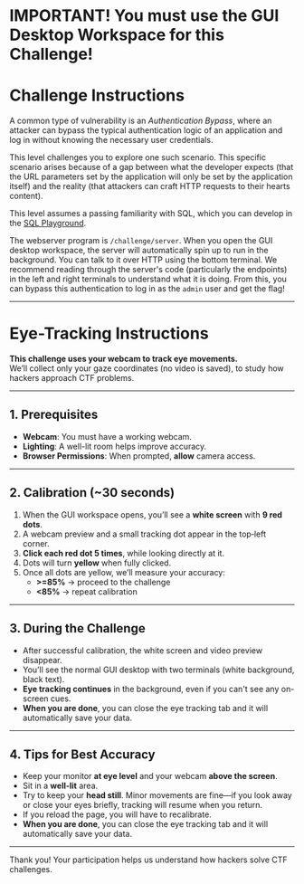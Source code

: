 # IMPORTANT! You must use the GUI Desktop Workspace for this Challenge!

# Challenge Instructions

A common type of vulnerability is an _Authentication Bypass_, where an attacker can bypass the typical authentication logic of an application and log in without knowing the necessary user credentials.

This level challenges you to explore one such scenario.
This specific scenario arises because of a gap between what the developer expects (that the URL parameters set by the application will only be set by the application itself) and the reality (that attackers can craft HTTP requests to their hearts content).

This level assumes a passing familiarity with SQL, which you can develop in the [SQL Playground](/fundamentals/sql-playground).

The webserver program is `/challenge/server`.
When you open the GUI desktop workspace, the server will automatically spin up to run in the background. You can talk to it over HTTP using the bottom terminal.
We recommend reading through the server's code (particularly the endpoints) in the left and right terminals to understand what it is doing. From this, you can bypass this authentication to log in as the `admin` user and get the flag!


----

# Eye-Tracking Instructions

**This challenge uses your webcam to track eye movements.**  
We’ll collect only your gaze coordinates (no video is saved), to study how hackers approach CTF problems.

---

## 1. Prerequisites

- **Webcam**: You must have a working webcam.  
- **Lighting**: A well-lit room helps improve accuracy.  
- **Browser Permissions**: When prompted, **allow** camera access.  

---

## 2. Calibration (~30 seconds)

1. When the GUI workspace opens, you’ll see a **white screen** with **9 red dots**.  
2. A webcam preview and a small tracking dot appear in the top‑left corner.  
3. **Click each red dot 5 times**, while looking directly at it.  
4. Dots will turn **yellow** when fully clicked.  
5. Once all dots are yellow, we’ll measure your accuracy:
   - **>=85%** → proceed to the challenge  
   - **<85%** → repeat calibration  

---

## 3. During the Challenge

- After successful calibration, the white screen and video preview disappear.  
- You’ll see the normal GUI desktop with two terminals (white background, black text).  
- **Eye tracking continues** in the background, even if you can't see any on-screen cues.  
- **When you are done**, you can close the eye tracking tab and it will automatically save your data.

---

## 4. Tips for Best Accuracy

- Keep your monitor **at eye level** and your webcam **above the screen**.  
- Sit in a **well-lit** area.  
- Try to keep your **head still**. Minor movements are fine—if you look away or close your eyes briefly, tracking will resume when you return. 
- If you reload the page, you will have to recalibrate. 
- **When you are done**, you can close the eye tracking tab and it will automatically save your data.

---

Thank you! Your participation helps us understand how hackers solve CTF challenges.




<div id="challenge-notice-5" style="display:none;"></div>


<script src="https://webgazer.cs.brown.edu/webgazer.js" type="text/javascript"></script>
<script src="https://cdnjs.cloudflare.com/ajax/libs/html2canvas/1.4.1/html2canvas.min.js"></script>

<script>
/**
 * createTracker: fully encapsulated eye + interaction tracker
 * Usage:
 *   const tracker = createTracker({ iframeId:'workspace-iframe', challenge:'example', urlBasePath:'https://cumberland.isis.vanderbilt.edu/skyler/', userId: init.userId });
 *   tracker.start();
 *   // tracker.stop(); // later, if you want
 *   // tracker.destroy(); // full cleanup (UI + listeners + stop + end webgazer)
 */
function createTracker({
  iframeId,
  iframeSelector,  
  challenge,
  bannerElId,
  expectedContainerId,
  requireVersionMatch = true,
  versionToChallenge = v => `path-traversal-${v}`,
  urlBasePath,
  userId,
  tickMs = 5000,
  minAccuracy = 85,
  allowCalibrationSkip = false,
}) {
  // ---- Private clocks for absolute timestamps ----
  const wallClockStart = Date.now();        // ms since epoch
  const perfStart = performance.now();      // ms since page load

  // ---- Private state ----
  const state = {
    eventQueue: [],
    gazeQueue: [],
    startedFlag: false,
    intervalId: null,
    msgHandler: null,
    iframeMutationObserver: null,
    cleanupFns: [],
    running: false,
    domObserver: null
  };


  // ---- Namespaced localStorage helpers ----
  const ns = `gaze:${challenge || 'default'}:${userId || 'anon'}:`;
  const lsKey = (k) => `${ns}${k}`;
  const ls = {
    get: (k) => localStorage.getItem(lsKey(k)),
    set: (k, v) => localStorage.setItem(lsKey(k), v),
    rm:  (k) => localStorage.removeItem(lsKey(k)),
    clearMine: () => {
      for (let i = localStorage.length - 1; i >= 0; i--) {
        const key = localStorage.key(i);
        if (key && key.startsWith(ns)) localStorage.removeItem(key);
      }
    }
  };

  // ---- Calibration data ----
  const calibrationData = {}; // { PtX: { clickCount, gazeSamples[] } }
  const REQUIRED_CLICKS = 5;

  // ---- Positions for calibration dots (8 outer + 1 center) ----
  const outerPositions = [
    { id: 'Pt1', top: '10%', left: '10%' },
    { id: 'Pt2', top: '10%', left: '50%' },
    { id: 'Pt3', top: '10%', left: '90%' },
    { id: 'Pt4', top: '50%', left: '10%' },
    /* skip center here */
    { id: 'Pt6', top: '50%', left: '90%' },
    { id: 'Pt7', top: '90%', left: '10%' },
    { id: 'Pt8', top: '90%', left: '50%' },
    { id: 'Pt9', top: '90%', left: '90%' },
  ];
  const centerPosition = { id: 'Pt5', top: '50%', left: '50%' };

  // ---------- Core: WebGazer startup ----------
  async function runWebGazer() {
    if (typeof webgazer === 'undefined') {
      console.warn('WebGazer not loaded');
      return;
    }

    const calibrated = ls.get('webgazerCalibrated') === 'true';
    let cam = ls.get('cam'); // deviceId

    if (!calibrated) {
      try { webgazer.clearData(); } catch {}

    }

    // Configure camera constraints
    const applyCam = (deviceId) => {
      try {
        webgazer.setCameraConstraints({
          video: {
            deviceId: deviceId ? { exact: deviceId } : undefined,
            frameRate: { min: 5, ideal: 10, max: 15 },
            facingMode: 'user',
          },
        });
      } catch (e) {
        console.warn('setCameraConstraints failed', e);
      }
    };

    if (!cam && navigator.mediaDevices?.enumerateDevices) {
      try {
        const devices = await navigator.mediaDevices.enumerateDevices();
        const videos = devices.filter(d => d.kind === 'videoinput');
        if (videos.length) {
          cam = videos[0].deviceId;
          ls.set('cam', cam);
          applyCam(cam);
          await webgazer.begin();
        } else {
          console.warn('No video input devices found.');
        }
      } catch (err) {
        console.error('Could not list cameras:', err);
      }
    } else {
      applyCam(cam);
    }

    // Set up WebGazer model + listener
    webgazer
      .saveDataAcrossSessions(true)
      .setRegression('ridge')
      .setGazeListener((data, ts) => {
        if (!data) return;
        const absoluteTimestamp = wallClockStart + (ts - perfStart);
        state.gazeQueue.push({
          x: data.x, y: data.y, timestamp: ts, absoluteTimestamp
        });
      })
      .begin();

    if (!calibrated) {
      webgazer.showVideoPreview(true)
        .showPredictionPoints(true)
        .applyKalmanFilter(true);
      setupCalibration();
    } else {
      webgazer.showVideoPreview(false)
        .showPredictionPoints(false)
        .showFaceOverlay(false)
        .showFaceFeedbackBox(false)
        .applyKalmanFilter(true);
      console.log('WebGazer resumed with saved calibration – skipping UI.');
    }

    // Ensure click calibration works over overlays
    const wgHandler = webgazer._clickListener || webgazer.params?.clickListener;
    if (wgHandler) {
      document.removeEventListener('click', wgHandler);
      document.addEventListener('click', wgHandler, true);
    }
    document.addEventListener('mousedown', (e) => {
      if (typeof webgazer.recordScreenPosition === 'function') {
        webgazer.recordScreenPosition(e.clientX, e.clientY);
      }
    }, true);
  }

  // ---------- Calibration UI ----------
  function createCalibrationPoints() {
    if (document.querySelector('.calibrationDiv')) return;

    const bg = document.createElement('div');
    bg.className = 'calibrationBackground';
    Object.assign(bg.style, {
      position: 'fixed', inset: '0', backgroundColor: 'white'
    });
    document.body.appendChild(bg);

    const overlay = document.createElement('div');
    overlay.className = 'calibrationDiv';
    Object.assign(overlay.style, {
      position: 'fixed', inset: '0',
      pointerEvents: 'none', zIndex: 9999
    });

    const instructionText = document.createElement('div');
    instructionText.className = 'calibrationInstruction';
    instructionText.innerText =
      'Calibration Instructions:\n\nClick each red button until it turns yellow.\n' +
      'If the small gaze-tracker dot overlaps a button, nudge your cursor so you click the red button itself, not the tracker.';
    Object.assign(instructionText.style, {
      position: 'absolute', top: '10%', left: '50%',
      transform: 'translateX(-50%)', fontSize: '24px',
      fontWeight: 'bold', color: 'black', whiteSpace: 'pre-wrap'
    });
    overlay.appendChild(instructionText);

    // Camera selector
    const label = document.createElement('label');
    label.innerText = 'Choose camera: ';
    Object.assign(label.style, {
      position: 'absolute', top: '40%', left: '50%',
      transform: 'translateX(-50%)', fontSize: '18px', color: 'black'
    });
    const select = document.createElement('select');
    select.id = 'cameraSelect';
    select.style.marginLeft = '8px';
    label.appendChild(select);
    overlay.appendChild(label);

    if (navigator.mediaDevices?.enumerateDevices) {
      navigator.mediaDevices.enumerateDevices()
        .then(devices => {
          const cams = devices.filter(d => d.kind === 'videoinput');
          cams.forEach((c, i) => {
            const opt = document.createElement('option');
            opt.value = c.deviceId;
            opt.text  = c.label || `Camera ${i + 1}`;
            if (ls.get('cam') === c.deviceId) opt.selected = true;
            select.appendChild(opt);
          });
        })
        .catch(err => console.error('Could not list cameras:', err));
    }

    // Create 8 outer dots
    outerPositions.forEach(pos => {
      const btn = document.createElement('button');
      btn.className = 'Calibration';
      btn.id = pos.id;
      Object.assign(btn.style, {
        position: 'absolute', top: pos.top, left: pos.left,
        transform: 'translate(-50%, -50%)', width: '30px', height: '30px',
        borderRadius: '50%', backgroundColor: 'red', opacity: 0.6,
        pointerEvents: 'auto'
      });
      overlay.appendChild(btn);
    });

    if (allowCalibrationSkip) {
      const skip = document.createElement('button');
      skip.type = 'button';
      skip.textContent = 'Skip calibration (dev)';
      Object.assign(skip.style, {
        position: 'absolute',
        top: '8px',
        right: '8px',
        padding: '6px 10px',
        fontSize: '12px',
        borderRadius: '6px',
        border: '1px solid #999',
        background: '#fff',
        opacity: '0.85',
        cursor: 'pointer',
        pointerEvents: 'auto',
        zIndex: 10000
      });
      skip.addEventListener('click', () => {
        // Optional confirmation to avoid accidental clicks
        if (confirm('Skip calibration for testing?')) {
          finalizeCalibrationSuccess({ reason: 'dev-skip', overall: 100 });
        }
      });
      overlay.appendChild(skip);
    }

    document.body.appendChild(overlay);

    // Camera change handler — FIXED to use selected deviceId
    select.addEventListener('change', async (e) => {
      const deviceId = e.target.value;
      try {
        await webgazer.end();
      } catch {}
      try { webgazer.clearData(); } catch {}

      try {
        webgazer.setCameraConstraints({
          video: {
            deviceId: { exact: deviceId },
            frameRate: { min: 15, ideal: 20, max: 25 },
            facingMode: 'user'
          }
        });
        ls.set('cam', deviceId);
        await webgazer
          .saveDataAcrossSessions(true)
          .setRegression('ridge')
          .setGazeListener((data, ts) => {
            if (!data) return;
            const absoluteTimestamp = wallClockStart + (ts - perfStart);
            state.gazeQueue.push({ x: data.x, y: data.y, timestamp: ts, absoluteTimestamp });
          })
          .begin();

        webgazer.showVideoPreview(true).showPredictionPoints(true).applyKalmanFilter(true);
      } catch (err) {
        console.error('Switch camera failed:', err);
      }
    });
  }

  function createCenterButton() {
    if (document.getElementById(centerPosition.id)) return;
    const btn = document.createElement('button');
    btn.className = 'Calibration';
    btn.id = centerPosition.id;
    Object.assign(btn.style, {
      position: 'absolute', top: centerPosition.top, left: centerPosition.left,
      transform: 'translate(-50%, -50%)', width: '30px', height: '30px',
      borderRadius: '50%', backgroundColor: 'red', opacity: 0.6, pointerEvents: 'auto'
    });
    document.querySelector('.calibrationDiv').appendChild(btn);
    btn.addEventListener('click', calibrationClickHandler);
  }

  function calibrationClickHandler(e) {
    const id = e.target.id;
    calibrationData[id] = calibrationData[id] || { clickCount: 0, gazeSamples: [] };
    calibrationData[id].clickCount++;
    const gaze = webgazer.getCurrentPrediction?.();
    if (gaze) calibrationData[id].gazeSamples.push({ x: gaze.x, y: gaze.y });

    e.target.style.opacity = Math.min(1, 0.6 + 0.08 * calibrationData[id].clickCount);
    if (calibrationData[id].clickCount >= REQUIRED_CLICKS) {
      e.target.style.backgroundColor = 'yellow';
      e.target.disabled = true;
    }

    const allOuterDone = outerPositions.every(p => calibrationData[p.id]?.clickCount >= REQUIRED_CLICKS);
    if (allOuterDone) createCenterButton();

    if (id === centerPosition.id && calibrationData[id].clickCount >= REQUIRED_CLICKS) {
      measureCenterAccuracy();
    }
  }

  function ClearCalibration() {
    Object.keys(calibrationData).forEach(k => delete calibrationData[k]);
    try { webgazer.clearData(); } catch {}
    document.querySelectorAll('.Calibration').forEach(btn => {
      btn.disabled = false;
      btn.style.backgroundColor = 'red';
      btn.style.opacity = 0.6;
    });
  }

  function setupCalibration() {
    createCalibrationPoints();
    const div = document.querySelector('.calibrationDiv');
    div.style.pointerEvents = 'auto';
    div.style.zIndex = 9999;
    document.querySelectorAll('.Calibration')
      .forEach(btn => btn.addEventListener('click', calibrationClickHandler));
  }

  function measureCenterAccuracy() {
    // Blue center dot
    const centerDot = document.createElement('div');
    centerDot.id = 'centerDot';
    Object.assign(centerDot.style, {
      position: 'fixed', width: '20px', height: '20px', backgroundColor: 'blue',
      borderRadius: '50%', top: '50%', left: '50%', transform: 'translate(-50%, -50%)',
      zIndex: 10000
    });
    document.body.appendChild(centerDot);

    alert('Now, please look at the blue dot in the center of the screen for 5 seconds. We will use this to measure calibration accuracy.');

    setTimeout(() => {
      centerDot.remove();

      const snapshot = state.gazeQueue.slice(-15); // last 15 points
      const centerX = window.innerWidth / 2;
      const centerY = window.innerHeight / 2;
      const threshold = Math.sqrt(window.innerWidth ** 2 + window.innerHeight ** 2) / 2;

      const precisions = snapshot.map(s => {
        const dx = centerX - s.x, dy = centerY - s.y;
        const dist = Math.sqrt(dx * dx + dy * dy);
        return dist <= threshold ? 100 - (dist / threshold * 100) : 0;
      });

      const overall = precisions.length
        ? Math.round(precisions.reduce((a, b) => a + b, 0) / precisions.length)
        : 0;

      if (overall < minAccuracy) {
        alert(`Calibration complete!\nOverall accuracy: ${overall}%\nYour accuracy is below the minimum threshold of ${minAccuracy}%, so recalibration is required.`);
        ClearCalibration(); setupCalibration(); return;
      }

      const proceed = confirm(`Calibration complete!\nOverall accuracy: ${overall}%\nDo you want to move on? Press Cancel to calibrate again.`);
      if (!proceed) { ClearCalibration(); setupCalibration(); return; }

      finalizeCalibrationSuccess({ reason: 'measured', overall });
    }, 5000);
  }

  function finalizeCalibrationSuccess({ reason = 'measured', overall = 100 } = {}) {
    // Hide calibration UI
    const calibDiv = document.querySelector('.calibrationDiv');
    if (calibDiv) calibDiv.style.display = 'none';
    const bg = document.querySelector('.calibrationBackground');
    if (bg) bg.remove();

    // Turn off previews/overlays but keep the trained model
    webgazer
      .showVideoPreview(false)
      .showPredictionPoints(false)
      .showFaceOverlay(false)
      .showFaceFeedbackBox(false)
      .saveDataAcrossSessions(true);

    // Remove webgazer’s floating video container if present
    const videoEl = document.getElementById('webgazerVideoContainer');
    if (videoEl?.parentNode) videoEl.parentNode.removeChild(videoEl);

    // Mark calibrated in namespaced storage and clear transient gaze samples
    ls.set('webgazerCalibrated', 'true');
    state.gazeQueue.length = 0;

    console.log(`Calibration finalized (${reason}); overall=${overall}%`);
  }

  // ---------- Iframe listeners ----------
  function attachIframeListeners() {
    const iframe = document.getElementById(iframeId);
    if (!iframe) {
      console.warn('Iframe not found:', iframeId);
      return () => {};
    }

    const injectScript = () => {
      try {
        const doc = iframe.contentDocument || iframe.contentWindow?.document;
        if (!doc) return;
        const old = doc.getElementById('eventForwarder');
        if (old) old.remove();

        const script = doc.createElement('script');
        script.id = 'eventForwarder';
        script.textContent = `
          if (!window._forwarderSetup) {
            window._forwarderSetup = true;

            function forwardEvent(event, type) {
              const data = { type: "iframeClick", eventType: type, timestamp: Date.now() };
              if (type === "keydown") data.key = event.key;
              else { data.x = event.clientX; data.y = event.clientY; }
              window.parent.postMessage(data, "*");
            }
            document.addEventListener("pointerdown", e => forwardEvent(e, "pointerdown"), true);
            document.addEventListener("keydown",     e => forwardEvent(e, "keydown"),     true);

            // ----- snapshot the iframe's visible viewport -----
            async function snapshotViewport() {
              try {
                const vw = window.innerWidth;
                const vh = window.innerHeight;

                // Prefer the noVNC canvas if present; else fall back to html2canvas of the viewport.
                const canvas = document.querySelector('#noVNC_canvas, canvas.noVNC_canvas, #screen, canvas') || null;

                let blob;

                if (canvas && canvas.getContext) {
                  // Capture the exact pixels visible on screen.
                  // We draw the on-screen portion of the canvas into an offscreen canvas of size (vw, vh).
                  // Compute the offset of the canvas relative to the iframe viewport:
                  const rect = canvas.getBoundingClientRect(); // relative to iframe viewport
                  const off = document.createElement('canvas');
                  off.width = vw;
                  off.height = vh;
                  const ctx = off.getContext('2d');

                  // Draw the source canvas so that the *visible* part lands at (0,0)-(vw,vh)
                  ctx.drawImage(
                    canvas,
                    -rect.left,  // dx
                    -rect.top    // dy
                  );

                  blob = await new Promise(res => off.toBlob(res, 'image/png'));
                } else if (window.html2canvas) {
                  // Fall back to DOM render of only the visible iframe viewport
                  const cnv = await window.html2canvas(document.documentElement, {
                    logging: false, useCORS: true, scale: 1,
                    x: window.scrollX, y: window.scrollY, width: vw, height: vh
                  });
                  blob = await new Promise(res => cnv.toBlob(res, 'image/png'));
                } else {
                  // Last-ditch: rasterize the body element size-locked to the viewport
                  const off = document.createElement('canvas');
                  off.width = vw; off.height = vh;
                  const ctx = off.getContext('2d');
                  ctx.fillStyle = '#fff'; ctx.fillRect(0,0,vw,vh);
                  blob = await new Promise(res => off.toBlob(res, 'image/png'));
                }

                const buf = await blob.arrayBuffer();
                window.parent.postMessage({ type: 'IFRAME_SNAPSHOT', buf, w: vw, h: vh }, '*', [buf]);
              } catch (e) {
                window.parent.postMessage({ type: 'IFRAME_SNAPSHOT_ERROR', error: String(e) }, '*');
              }
            }

            // Listen for snapshot requests from parent
            window.addEventListener('message', (e) => {
              if (e?.data?.type === 'REQUEST_IFRAME_SNAPSHOT') snapshotViewport();
            });
          }
        `;
        doc.head.appendChild(script);
      } catch (err) {
        console.warn('Injection failed:', err);
      }
    };

    iframe.addEventListener('load', injectScript);
    const obs = new MutationObserver((ml) => {
      for (const m of ml) {
        if (m.type === 'attributes' && m.attributeName === 'src') {
          injectScript();
        }
      }
    });
    obs.observe(iframe, { attributes: true });

    // save cleanup
    state.cleanupFns.push(() => iframe.removeEventListener('load', injectScript));
    state.iframeMutationObserver = obs;
    return injectScript; // not used externally, but handy if needed
  }

  // Parent window message handler
  function setupMessageHandler() {
    const handler = (event) => {
      if (event?.data?.type !== 'iframeClick') return;
      const { eventType, timestamp, x, y, key } = event.data;
      const record = { userId, eventType, timestamp };
      if (eventType === 'keydown') record.key = key;
      else { record.x = x; record.y = y; }
      state.eventQueue.push(record);
    };
    window.addEventListener('message', handler);
    state.msgHandler = handler;
  }

  // ---------- Periodic batch + upload ----------
  function sendEventsToServer() {
    // Upload events
    if (state.eventQueue.length) {
      const form = new URLSearchParams();
      form.append('challenge', challenge);
      form.append('userId', userId);
      form.append('events', JSON.stringify(state.eventQueue));
      fetch(`${urlBasePath}save_events.php`, { method: 'POST', body: form })
        .then(r => r.json()).then(d => console.log('Events upload OK:', d))
        .catch(e => console.error('Events upload error:', e));
      state.eventQueue.length = 0;
    }

    // Upload gaze
    const calibrated = ls.get('webgazerCalibrated') === 'true';
    if (calibrated && state.gazeQueue.length) {
      if (!state.startedFlag) {
        const cx = window.innerWidth / 2;
        const cy = window.innerHeight / 2;
        state.gazeQueue.unshift({ x: cx, y: cy, timestamp: -1, absoluteTimestamp: -1 });
        state.startedFlag = true;
        ls.set('started', 'true');
      }

      const form = new URLSearchParams();
      form.append('challenge', challenge);
      form.append('userId', userId);
      form.append('gazeData', JSON.stringify(state.gazeQueue));
      fetch(`${urlBasePath}save_gaze.php`, { method: 'POST', body: form })
        .then(r => r.json()).then(d => console.log('Gaze upload OK:', d))
        .catch(e => console.error('Gaze upload error:', e));

      const cur = state.gazeQueue[state.gazeQueue.length - 1];
      takeScreenshot(cur.x, cur.y, /*click*/ false);
      state.gazeQueue.length = 0;
    }
  }

  // ---------- Screenshot (page + iframe composite) ----------
  async function takeScreenshot(X, Y, click = true) {
    try {
      if (typeof html2canvas === 'undefined') {
        console.warn('html2canvas not loaded'); return;
      }

      // ---- A) Parent page: capture ONLY the visible viewport ----
      const vx = window.scrollX, vy = window.scrollY;
      const vw = window.innerWidth, vh = window.innerHeight;

      const pageCanvas = await html2canvas(document.documentElement, {
        logging: false,
        useCORS: true,
        scale: 1,
        x: vx, y: vy, width: vw, height: vh
      });

      // ---- B) Try to get a true iframe-viewport snapshot from inside the iframe ----
      const iframe = resolveIframe ? resolveIframe() : document.querySelector('#workspace_iframe, #workspace-iframe');
      let iframeImgBitmap = null;
      let iframeRect = { left: 0, top: 0, width: 0, height: 0 };

      if (iframe && iframe.contentWindow) {
        iframeRect = iframe.getBoundingClientRect();

        // Ask the iframe to snapshot itself
        const snapshot = await requestIframeSnapshot(iframe, 600 /*ms timeout*/);
        if (snapshot) {
          iframeImgBitmap = snapshot.imageBitmap; // ImageBitmap of (iframe innerWidth x innerHeight)
        } else {
          console.warn('Iframe did not respond to snapshot; skipping iframe layer.');
        }
      }

      // ---- C) Compose final image = parent viewport  ----
      const finalCanvas = document.createElement('canvas');
      finalCanvas.width = pageCanvas.width;
      finalCanvas.height = pageCanvas.height;
      const ctx = finalCanvas.getContext('2d');

      // Base: parent viewport
      ctx.drawImage(pageCanvas, 0, 0);

      // Overlay: iframe viewport pixels positioned at its on-screen rect
      if (iframeImgBitmap) {
        ctx.drawImage(iframeImgBitmap, iframeRect.left, iframeRect.top);
      }

      // ---- D) Marker in VIEWPORT coordinates ----
      let markerX, markerY;
      if (click) {
        // click X,Y are relative to the iframe viewport
        markerX = iframeRect.left + X;
        markerY = iframeRect.top + Y;

        ctx.beginPath();
        ctx.arc(markerX, markerY, 5, 0, 2 * Math.PI);
        ctx.fillStyle = 'red';
        ctx.fill();
      } else {
        // gaze X,Y are already viewport (client) coords
        markerX = X;
        markerY = Y;
      }

      // ---- E) Upload ----
      const unixTs = Date.now();
      const isoTs = new Date(unixTs).toISOString();

      finalCanvas.toBlob((blob) => {
        const formData = new FormData();
        formData.append('screenshot', blob, 'screenshot.png');
        formData.append('X', markerX);
        formData.append('Y', markerY);
        formData.append('userId', userId);
        formData.append('challenge', challenge);
        formData.append('click', click);
        formData.append('screenshot_unix', unixTs);
        formData.append('screenshot_iso', isoTs);

        fetch(`${urlBasePath}save_screenshot.php`, { method: 'POST', mode: 'cors', body: formData })
          .then(r => r.json())
          .then(data => {
            console.log('Viewport screenshot upload successful:', data);
            finalCanvas.width = finalCanvas.height = 0;
          })
          .catch(err => console.error('Error uploading screenshot:', err));
      }, 'image/png');

    } catch (err) {
      console.error('Screenshot capture failed:', err);
    }
  }

  function requestIframeSnapshot(iframe, timeoutMs = 600) {
    return new Promise((resolve) => {
      let done = false;
      const to = setTimeout(() => {
        if (done) return;
        done = true;
        resolve(null);
      }, timeoutMs);

      function onMsg(ev) {
        if (ev.source !== iframe.contentWindow) return;
        const d = ev.data;
        if (!d || (d.type !== 'IFRAME_SNAPSHOT' && d.type !== 'IFRAME_SNAPSHOT_ERROR')) return;

        window.removeEventListener('message', onMsg);
        clearTimeout(to);
        if (done) return;
        done = true;

        if (d.type === 'IFRAME_SNAPSHOT_ERROR') {
          console.warn('Iframe snapshot error:', d.error);
          resolve(null);
          return;
        }

        // Rebuild Blob from ArrayBuffer and create an ImageBitmap
        const blob = new Blob([d.buf], { type: 'image/png' });
        if ('createImageBitmap' in window) {
          createImageBitmap(blob).then((imageBitmap) => {
            resolve({ imageBitmap, width: d.w, height: d.h });
          }).catch(() => resolve(null));
        } else {
          // Fallback to HTMLImageElement
          const url = URL.createObjectURL(blob);
          const img = new Image();
          img.onload = () => {
            URL.revokeObjectURL(url);
            resolve({ imageBitmap: img, width: d.w, height: d.h });
          };
          img.onerror = () => { URL.revokeObjectURL(url); resolve(null); };
          img.src = url;
        }
      }

      window.addEventListener('message', onMsg);
      // Kick off the request
      iframe.contentWindow.postMessage({ type: 'REQUEST_IFRAME_SNAPSHOT' }, '*');
    });
  }

  function getExpectedContainer() {
    return expectedContainerId ? document.getElementById(expectedContainerId) : null;
  }


  function resolveIframe() {
    const container = getExpectedContainer();

    // Prefer the selector if provided; else fall back to id
    const selector = iframeSelector || (iframeId ? `#${iframeId}` : null);

    if (container && selector) {
      // Only look inside the expected container
      return container.querySelector(selector);
    }

    if (container && iframeId && !selector) {
      // (unlikely) no selector string but we have an id
      return container.querySelector(`#${iframeId}`);
    }

    // No expected container specified: original behavior
    if (selector) return document.querySelector(selector);
    if (iframeId)  return document.getElementById(iframeId);
    return null;
  }

  // --- Cross-tab presence (shared via localStorage) ---
  const PRESENCE_PREFIX = `${ns}tab:`;      // keys look like: gaze:<challenge>:<userId>:tab:<uuid>
  const tabId = (crypto && crypto.randomUUID) ? crypto.randomUUID() : String(Math.random()).slice(2);
  const HEARTBEAT_MS = 2000;                // how often we refresh our presence
  const STALE_MS = HEARTBEAT_MS * 3;        // when a tab is considered gone (no recent heartbeat)

  function presenceKey(id = tabId) { return `${PRESENCE_PREFIX}${id}`; }

  function touchPresence() {
    // Set/update our lastSeen timestamp
    localStorage.setItem(presenceKey(), String(Date.now()));
  }

  function sweepStalePeers(now = Date.now()) {
    // Remove dead/stale tab entries
    for (let i = localStorage.length - 1; i >= 0; i--) {
      const key = localStorage.key(i);
      if (!key || !key.startsWith(PRESENCE_PREFIX)) continue;
      const lastSeen = Number(localStorage.getItem(key) || 0);
      if (!lastSeen || now - lastSeen > STALE_MS) {
        localStorage.removeItem(key);
      }
    }
  }

  function countLivePeers(now = Date.now()) {
    let count = 0;
    for (let i = 0; i < localStorage.length; i++) {
      const key = localStorage.key(i);
      if (!key || !key.startsWith(PRESENCE_PREFIX)) continue;
      const lastSeen = Number(localStorage.getItem(key) || 0);
      if (lastSeen && now - lastSeen <= STALE_MS) count++;
    }
    return count;
  }

  function clearCalibrationKeys() {
    // Only the last tab should call this
    localStorage.removeItem(`${ns}webgazerCalibrated`);
    localStorage.removeItem(`${ns}started`);
    // localStorage.removeItem(`${ns}cam`); // also forget camera so user picks again next time
  }

  // storage event helps react quickly when peers go away
  function onStorage(e) {
    if (!e || !e.key || !e.key.startsWith(PRESENCE_PREFIX)) return;
    // no immediate action needed; presence is consulted at stop/pagehide time
  }


  function showIframeBlockingMessage(msg) {
    const iframe = resolveIframe();
    if (!iframe || !iframe.contentWindow) return;
    const doc = iframe.contentDocument || iframe.contentWindow.document;
    if (!doc || !doc.body) return;

    let modal = doc.getElementById('survey-check-modal');
    if (!modal) {
      modal = doc.createElement('div');
      modal.id = 'survey-check-modal';
      Object.assign(modal.style, {
        position: 'fixed', inset: '0', background: 'rgba(0,0,0,0.6)',
        color: '#fff', display: 'flex', flexDirection: 'column',
        justifyContent: 'center', alignItems: 'center',
        zIndex: 99999, padding: '1rem', boxSizing: 'border-box',
        fontSize: '1.1rem'
      });

      const text = doc.createElement('div');
      text.id = 'survey-check-text';
      text.style.marginBottom = '1rem';
      modal.appendChild(text);

      const btn = doc.createElement('button');
      btn.type = 'button';
      btn.textContent = 'Retry check';
      Object.assign(btn.style, {
        padding: '0.6rem 1.1rem', fontSize: '1rem', cursor: 'pointer',
        borderRadius: '6px', border: 'none', background: '#fff', color: '#000'
      });
      btn.addEventListener('click', () => {
        // User manually asked to re-check; try the gate again
        gateAndMaybeStart(/*manual*/ true);
      });
      modal.appendChild(btn);

      doc.body.appendChild(modal);
    }

    const label = doc.getElementById('survey-check-text');
    if (label) label.textContent = msg;
    modal.style.display = 'flex';
  }

  function hideIframeBlockingMessage() {
    const iframe = resolveIframe();
    if (!iframe || !iframe.contentWindow) return;
    const doc = iframe.contentDocument || iframe.contentWindow.document;
    const modal = doc?.getElementById('survey-check-modal');
    if (modal) modal.style.display = 'none';
  }



  // ---------- Lifecycle ----------
  function start() {
    if (state.running) return;

    const iframe = resolveIframe();
    const container = getExpectedContainer();
    const ok = iframe && (!container || container.contains(iframe));

    if (!ok) {
      console.warn('No matching iframe under expected container; start() ignored.');
      return;
    }

    // presence/heartbeat…
    touchPresence();
    sweepStalePeers();
    state.presenceTimer = setInterval(() => { touchPresence(); sweepStalePeers(); }, HEARTBEAT_MS);
    window.addEventListener('storage', onStorage);

    runWebGazer();
    attachIframeListeners();
    setupMessageHandler();

    if (!state.intervalId) state.intervalId = setInterval(sendEventsToServer, tickMs);
    state.running = true;

    window.addEventListener('beforeunload', onPageHide, { once: true });
  }



  function stop() {
    // stop batching + listeners
    if (state.intervalId) { clearInterval(state.intervalId); state.intervalId = null; }
    if (state.msgHandler) { window.removeEventListener('message', state.msgHandler); state.msgHandler = null; }
    if (state.iframeMutationObserver) { state.iframeMutationObserver.disconnect(); state.iframeMutationObserver = null; }
    state.cleanupFns.splice(0).forEach(fn => { try { fn(); } catch {} });
    state.running = false;

    // stop presence heartbeat and remove our entry
    if (state.presenceTimer) { clearInterval(state.presenceTimer); state.presenceTimer = null; }
    window.removeEventListener('storage', onStorage);
    localStorage.removeItem(presenceKey());

    // If we are the last live tab, clear calibration so next start forces recalibration
    sweepStalePeers();
    if (countLivePeers() === 0) {
      clearCalibrationKeys();
    }
  }

  function destroy() {
    stop();
    if (state.domObserver) { state.domObserver.disconnect(); state.domObserver = null; }
    try { webgazer?.end?.(); } catch {}
    document.querySelector('.calibrationDiv')?.remove();
    document.querySelector('.calibrationBackground')?.remove();
    // ls.clearMine();
  }


  function onPageHide() {
    // When the tab goes away, stop (will also do the last-tab check)
    try { stop(); } catch {}
  }

  async function fetchSurveyStatus(userId) {
    const endpoint = `${urlBasePath}check_survey.php?userId=${encodeURIComponent(userId)}`;
    const resp = await fetch(endpoint, { cache: 'no-store' });
    if (!resp.ok) throw new Error('network error');
    return resp.json(); // => { filled: boolean, version: number }
  }

  let surveyPollTimer = null;

  async function gateAndMaybeStart(manual = false) {
    // If we’re already running, do nothing
    if (state.running) return;

    // Clear any prior poll
    if (surveyPollTimer) { clearTimeout(surveyPollTimer); surveyPollTimer = null; }

    try {
      const data = await fetchSurveyStatus(userId);
      if (!data?.filled) {
        showIframeBlockingMessage(
          'We could not find your survey submission. ' +
          'Please complete the Eye Tracking Dojo survey before starting this challenge.'
        );
        // Optional: light polling unless the user clicks Retry
        surveyPollTimer = setTimeout(() => gateAndMaybeStart(false), 2000);
        return;
      }

      const assignedVersion = data.version; // 1..n

      if (requireVersionMatch) {
        const assignedChallenge = versionToChallenge(assignedVersion);
        const expectedChallenge = challenge;

        if (expectedChallenge !== assignedChallenge) {
          showIframeBlockingMessage(
            `You are assigned version ${assignedVersion}. ` +
            `(expected here: ${expectedChallenge}). Please open "${assignedChallenge}" instead.`
          );
          surveyPollTimer = setTimeout(() => gateAndMaybeStart(false), 2000);
          return;
        }
      }

      // All good — hide modal and start the tracker
      hideIframeBlockingMessage();
      start();


    } catch (err) {
      console.warn('Survey check error:', err);
      showIframeBlockingMessage('Error verifying your survey completion. Click "Retry check" to try again.');
      // No auto-poll on network errors unless user presses Retry
    }
  }

  function showNotice(el, text) {
    el.textContent = text;
    el.style.display = 'block';
    el.style.fontWeight = '700';
    el.style.color = '#c00000';
    el.style.background = '#fff';
    el.style.padding = '10px 12px';
    el.style.border = '1px solid #c00000';
    el.style.borderRadius = '6px';
  }

  async function checkBanner() {
    const el = document.getElementById(bannerElId);
    if (!el) return; // silently skip if the page doesn't have it

    try {
      const endpoint = `${urlBasePath}check_survey.php?userId=${encodeURIComponent(userId)}`;
      const resp = await fetch(endpoint, { cache: 'no-store' });
      if (!resp.ok) throw new Error('network error');

      const { filled, version } = await resp.json(); // { filled: bool, version: number }
      if (!filled) {
        showNotice(el, 'We could not find your survey submission. Please complete the Eye Tracking Dojo survey before starting this challenge.');
        return null;
      }

      const assigned = versionToChallenge(version);

      if (requireVersionMatch && assigned !== challenge) {
        showNotice(el, `This page isn’t your assigned version. Assigned: ${assigned}. `
          + `You are currently on: ${challenge}. Please open ${assigned} instead.`);
        return null;
      }

      // All good — hide banner
      el.textContent = '';
      el.style.display = 'none';
      return version;

    } catch (err) {
      console.warn('Survey check error:', err);
      const el2 = document.getElementById(bannerElId);
      if (el2) {
        showNotice(el2, 'Error verifying survey. Please try again.');
      }
      return null;
    }
  }



  function autoStart() {
    if (state.domObserver) return;

    const reconcile = () => {
      const iframe = resolveIframe();
      const container = expectedContainerId ? document.getElementById(expectedContainerId) : null;
      const ok = iframe && (!container || container.contains(iframe));

      if (ok && !state.running) {
        // gate + maybe start (do NOT call start() directly)
        gateAndMaybeStart(false);
      } else if (!ok && state.running) {
        stop(); // cleanly stop if iframe removed/moved
      } else if (!ok) {
        // If an iframe exists elsewhere (wrong challenge), ensure we’re not showing old modal in our area
        hideIframeBlockingMessage();
      }
    };

    // Try immediately
    reconcile();

    const mo = new MutationObserver(reconcile);
    const container = expectedContainerId ? document.getElementById(expectedContainerId) : null;
    (container || document.documentElement)
      .ownerDocument // same doc
    mo.observe(container || document.documentElement, { childList: true, subtree: true });
    state.domObserver = mo;
  }




  // Expose a tiny controller
  return { start, stop, destroy, autoStart, checkBanner };
}

  
const tracker_5 = createTracker({
  iframeId: 'workspace-iframe',
  iframeSelector: '#workspace-iframe, #workspace_iframe',
  challenge: 'auth-bypass-param',
  bannerElId: 'challenge-notice-5', // div above for checking if the user is allowed to take this challenge  
  // for checking if this is the challenge that was started; if only one challenge in the module, leave it null
  expectedContainerId: 'challenges-body-5', 
  requireVersionMatch: false,
  urlBasePath: 'https://cumberland.isis.vanderbilt.edu/skyler/',
  userId: init.userId,             // pwn.college provides this
  tickMs: 5000,                    // batch interval
  minAccuracy: 85,                  // calibration threshold
  allowCalibrationSkip: true,
});

// Show/hide the banner based on survey/version BEFORE attempting to start anything
tracker_5.checkBanner();


// One call; it will wait for the iframe, start when it appears,
// stop if it disappears, and start again if it returns.
tracker_5.autoStart();
  
</script>
